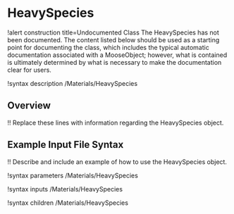 # HeavySpecies

!alert construction title=Undocumented Class
The HeavySpecies has not been documented. The content listed below should be used as a starting point for
documenting the class, which includes the typical automatic documentation associated with a
MooseObject; however, what is contained is ultimately determined by what is necessary to make the
documentation clear for users.

!syntax description /Materials/HeavySpecies

## Overview

!! Replace these lines with information regarding the HeavySpecies object.

## Example Input File Syntax

!! Describe and include an example of how to use the HeavySpecies object.

!syntax parameters /Materials/HeavySpecies

!syntax inputs /Materials/HeavySpecies

!syntax children /Materials/HeavySpecies
